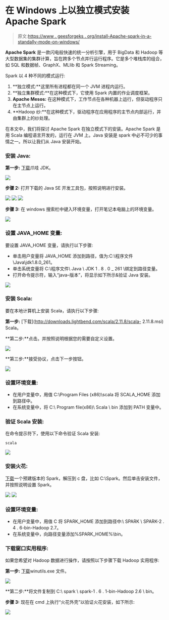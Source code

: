 # 在 Windows 上以独立模式安装 Apache Spark

> 原文:[https://www . geesforgeks . org/install-Apache-spark-in-a-standally-mode-on-windows/](https://www.geeksforgeeks.org/install-apache-spark-in-a-standalone-mode-on-windows/)

**Apache Spark** 是一款闪电般快速的统一分析引擎，用于 BigData 和 Hadoop 等大型数据集的集群计算，旨在跨多个节点并行运行程序。它是多个堆栈库的组合，如 SQL 和数据帧、GraphX、MLlib 和 Spark Streaming。

Spark 以 4 种不同的模式运行:

1.  **独立模式:**这里所有进程都在同一个 JVM 进程内运行。
2.  **独立集群模式:**在这种模式下，它使用 Spark 内置的作业调度框架。
3.  **Apache Mesos:** 在这种模式下，工作节点在各种机器上运行，但驱动程序只在主节点上运行。
4.  **Hadoop 纱:**在这种模式下，驱动程序在应用程序的主节点内部运行，并由集群上的纱处理。

在本文中，我们将探讨 Apache Spark 在独立模式下的安装。Apache Spark 是用 Scala 编程语言开发的，运行在 JVM 上。Java 安装是 spark 中必不可少的事情之一。所以让我们从 Java 安装开始。

### 安装 Java:

**第一步:** [下载](https://www.oracle.com/in/java/technologies/javase-jdk15-downloads.html)爪哇 JDK。

![](img/66090d5992a52584c4c14c76f0ce9ba6.png)

**步骤 2:** 打开下载的 Java SE 开发工具包，按照说明进行安装。

![](img/21da141fe3b1ba2c33ace0f560ab7af4.png) ![](img/823ed3f140a974ed01663e3f01e4e9cf.png) ![](img/ac479f559a6d9171f8e184838132a337.png)

**步骤 3:** 在 windows 搜索栏中键入环境变量，打开笔记本电脑上的环境变量。

![](img/a6bd06143e94816df763ba5e8608bfd1.png)

### **设置 JAVA_HOME 变量:**

要设置 JAVA_HOME 变量，请执行以下步骤:

*   单击用户变量将 JAVA_HOME 添加到路径，值为:C:\程序文件\Java\jdk1.8.0_261。
*   单击系统变量将 C:\程序文件\ Java \ JDK 1 . 8 . 0 _ 261 \绑定到路径变量。
*   打开命令提示符，输入“java–版本”，将显示如下所示&验证 Java 安装。

![](img/b8126c13cb63fe3adb515d9031ab8185.png)

### 安装 Scala:

要在本地计算机上安装 Scala，请执行以下步骤:

**第一步:** [下载](http://downloads.lightbend.com/scala/2.11.8/scala- 2.11.8.msi) Scala。

**第二步:**点击。并按照说明根据您的需要自定义设置。

![](img/c6dd806f36d7c14a0bdeb37b50ef8248.png)

**第三步:**接受协议，点击下一步按钮。

![](img/7d42fba4dc90eba0e5d0ae37ce398c88.png)

### 设置环境变量:

*   在用户变量中，用值 C:\Program Files (x86)\scala 将 SCALA_HOME 添加到路径中。
*   在系统变量中，将 C:\ Program file(x86)\ Scala \ bin 添加到 PATH 变量中。

### 验证 Scala 安装:

在命令提示符下，使用以下命令验证 Scala 安装:

```
scala
```

![](img/ab4db05792b4b65a9c19eac9d12fbf37.png)

### 安装火花:

[下载](http://spark.apache.org/downloads.html)一个预建版本的 Spark，解压到 c 盘，比如 C:\Spark。然后单击安装文件，并按照说明设置 Spark。

![](img/b04bfa2de153c65c4b8b75b45cadea1f.png)
![](img/cffdc06fd4de1ba1f7e5b4f25f0e4499.png)

### 设置环境变量:

*   在用户变量中，用值 C 将 SPARK_HOME 添加到路径中:\ SPARK \ SPARK-2 . 4 . 6-bin-Hadoop 2.7。
*   在系统变量中，向路径变量添加%SPARK_HOME%\bin。

### 下载窗口实用程序:

如果您希望对 Hadoop 数据进行操作，请按照以下步骤下载 Hadoop 实用程序:

**第一步:** [下载](https://github.com/stonefl/winutils/raw/master/hadoop-2.7.1/bin/winutils.exe)winutils.exe 文件。

![](img/543f91d7cd3afa59c4919c1c1c625ffe.png)

**第二步:**将文件复制到 C:\ spark \ spark-1 . 6 . 1-bin-Hadoop 2.6 \ bin。

**步骤 3:** 现在在 cmd 上执行“火花外壳”以验证火花安装，如下所示:

![](img/893e7803bd1372affa26cb71b746d129.png)